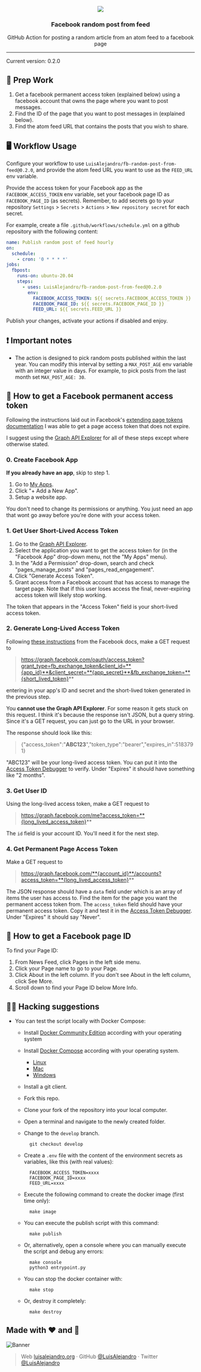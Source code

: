<p align='center'>
  <img src="https://github.com/LuisAlejandro/fb-random-post-from-feed/blob/develop/branding/banner.svg">
  <h3 align="center">Facebook random post from feed</h3>
  <p align="center">GitHub Action for posting a random article from an atom feed to a facebook page</p>
</p>

---

Current version: 0.2.0

## 🎒 Prep Work
1. Get a facebook permanent access token (explained below) using a facebook account that owns the page where you want to post messages.
2. Find the ID of the page that you want to post messages in (explained below).
3. Find the atom feed URL that contains the posts that you wish to share.

## 🖥 Workflow Usage

Configure your workflow to use `LuisAlejandro/fb-random-post-from-feed@0.2.0`,
and provide the atom feed URL you want to use as the `FEED_URL` env variable.

Provide the access token for your Facebook app as the
`FACEBOOK_ACCESS_TOKEN` env variable, set your facebook page ID as
`FACEBOOK_PAGE_ID` (as secrets). Remember, to add secrets go to your repository
`Settings` > `Secrets` > `Actions` > `New repository secret`
for each secret.

For example, create a file `.github/workflows/schedule.yml` on
a github repository with the following content:

```yml
name: Publish random post of feed hourly
on:
  schedule:
    - cron: '0 * * * *'
jobs:
  fbpost:
    runs-on: ubuntu-20.04
    steps:
      - uses: LuisAlejandro/fb-random-post-from-feed@0.2.0
        env:
          FACEBOOK_ACCESS_TOKEN: ${{ secrets.FACEBOOK_ACCESS_TOKEN }}
          FACEBOOK_PAGE_ID: ${{ secrets.FACEBOOK_PAGE_ID }}
          FEED_URL: ${{ secrets.FEED_URL }}
```

Publish your changes, activate your actions if disabled and enjoy.

## ❗ Important notes

* The action is designed to pick random posts published within the last year. You can modify this
interval by setting a `MAX_POST_AGE` env variable with an integer value in days. For example, to pick posts
from the last month set `MAX_POST_AGE: 30`.

## 👥 How to get a Facebook permanent access token

Following the instructions laid out in Facebook's [extending page tokens documentation][2] I was able to get a page access token that does not expire.

I suggest using the [Graph API Explorer][3] for all of these steps except where otherwise stated.

### 0. Create Facebook App

**If you already have an app**, skip to step 1.

1. Go to [My Apps][4].
2. Click "+ Add a New App".
3. Setup a website app.

You don't need to change its permissions or anything. You just need an app that wont go away before you're done with your access token.

### 1. Get User Short-Lived Access Token

1. Go to the [Graph API Explorer][3].
3. Select the application you want to get the access token for (in the "Facebook App" drop-down menu, not the "My Apps" menu).
4. In the "Add a Permission" drop-down, search and check "pages_manage_posts" and "pages_read_engagement".
5. Click "Generate Access Token".
6. Grant access from a Facebook account that has access to manage the target page. Note that if this user loses access the final, never-expiring access token will likely stop working.

The token that appears in the "Access Token" field is your short-lived access token.

### 2. Generate Long-Lived Access Token

Following [these instructions][5] from the Facebook docs, make a GET request to

> https://graph.facebook.com/oauth/access_token?grant_type=fb_exchange_token&client_id=**{app_id}**&client_secret=**{app_secret}**&fb_exchange_token=**{short_lived_token}**

entering in your app's ID and secret and the short-lived token generated in the previous step.

You **cannot use the Graph API Explorer**. For some reason it gets stuck on this request. I think it's because the response isn't JSON, but a query string. Since it's a GET request, you can just go to the URL in your browser.

The response should look like this:

> {"access_token":"**ABC123**","token_type":"bearer","expires_in":5183791}

"ABC123" will be your long-lived access token. You can put it into the [Access Token Debugger][7] to verify. Under "Expires" it should have something like "2 months".

### 3. Get User ID

Using the long-lived access token, make a GET request to 

> https://graph.facebook.com/me?access_token=**{long_lived_access_token}**

The `id` field is your account ID. You'll need it for the next step.

### 4. Get Permanent Page Access Token

Make a GET request to

> https://graph.facebook.com/**{account_id}**/accounts?access_token=**{long_lived_access_token}**

The JSON response should have a `data` field under which is an array of items the user has access to. Find the item for the page you want the permanent access token from. The `access_token` field should have your permanent access token. Copy it and test it in the [Access Token Debugger][7]. Under "Expires" it should say "Never".

[2]:https://developers.facebook.com/docs/facebook-login/access-tokens#extendingpagetokens
[3]:https://developers.facebook.com/tools/explorer
[4]:https://developers.facebook.com/apps/
[5]:https://developers.facebook.com/docs/facebook-login/access-tokens#extending
[6]:https://luckymarmot.com/paw
[7]:https://developers.facebook.com/tools/debug/accesstoken

## 👥 How to get a Facebook page ID

To find your Page ID:

1. From News Feed, click Pages in the left side menu.
2. Click your Page name to go to your Page.
3. Click About in the left column. If you don't see About in the left column, click See More.
4. Scroll down to find your Page ID below More Info.

## 🕵🏾 Hacking suggestions

- You can test the script locally with Docker Compose:

  * Install [Docker Community Edition](https://docs.docker.com/install/#supported-platforms) according with your operating system
  * Install [Docker Compose](https://docs.docker.com/compose/install/) according with your operating system.

      - [Linux](https://docs.docker.com/compose/install/#install-compose-on-linux-systems)
      - [Mac](https://docs.docker.com/compose/install/#install-compose-on-macos)
      - [Windows](https://docs.docker.com/compose/install/#install-compose-on-windows-desktop-systems)

  * Install a git client.
  * Fork this repo.
  * Clone your fork of the repository into your local computer.
  * Open a terminal and navigate to the newly created folder.
  * Change to the `develop` branch.

          git checkout develop

  * Create a `.env` file with the content of the environment secrets as variables, like this (with real values):

          FACEBOOK_ACCESS_TOKEN=xxxx
          FACEBOOK_PAGE_ID=xxxx
          FEED_URL=xxxx

  * Execute the following command to create the docker image (first time only):

          make image

  * You can execute the publish script with this command:

          make publish

  * Or, alternatively, open a console where you can manually execute the script and debug any errors:

          make console
          python3 entrypoint.py

  * You can stop the docker container with:
  
          make stop

  * Or, destroy it completely:
  
          make destroy
  

## Made with :heart: and :hamburger:

![Banner](https://github.com/LuisAlejandro/fb-random-post-from-feed/blob/develop/branding/author-banner.svg)

> Web [luisalejandro.org](http://luisalejandro.org/) · GitHub [@LuisAlejandro](https://github.com/LuisAlejandro) · Twitter [@LuisAlejandro](https://twitter.com/LuisAlejandro)